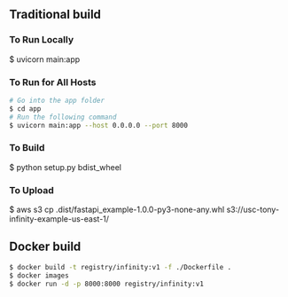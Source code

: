 ## Traditional build
### To Run Locally
$ uvicorn main:app

### To Run for All Hosts
```bash
# Go into the app folder
$ cd app
# Run the following command
$ uvicorn main:app --host 0.0.0.0 --port 8000
```

### To Build
$ python setup.py bdist_wheel

### To Upload
$ aws s3 cp .dist/fastapi_example-1.0.0-py3-none-any.whl s3://usc-tony-infinity-example-us-east-1/

## Docker build
```bash
$ docker build -t registry/infinity:v1 -f ./Dockerfile .
$ docker images
$ docker run -d -p 8000:8000 registry/infinity:v1
```